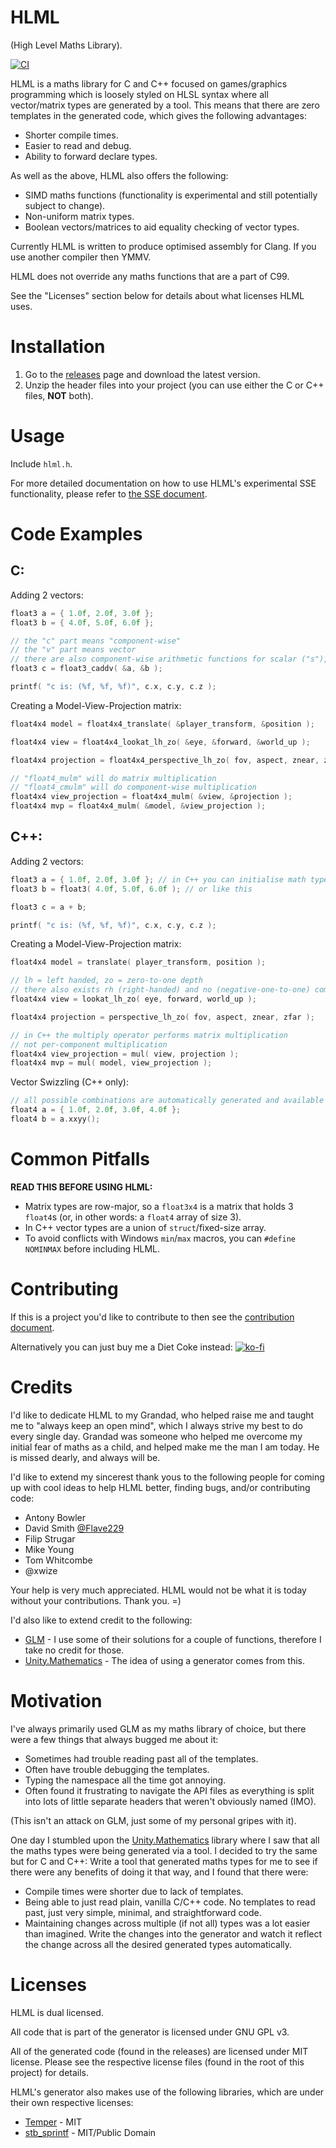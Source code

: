 # HLML

(High Level Maths Library).

[![CI](https://github.com/dangmoody/HLML/actions/workflows/main.yml/badge.svg)](https://github.com/dangmoody/HLML/actions/workflows/main.yml)

HLML is a maths library for C and C++ focused on games/graphics programming which is loosely styled on HLSL syntax where all vector/matrix types are generated by a tool.  This means that there are zero templates in the generated code, which gives the following advantages:

- Shorter compile times.
- Easier to read and debug.
- Ability to forward declare types.

As well as the above, HLML also offers the following:

- SIMD maths functions (functionality is experimental and still potentially subject to change).
- Non-uniform matrix types.
- Boolean vectors/matrices to aid equality checking of vector types.

Currently HLML is written to produce optimised assembly for Clang.  If you use another compiler then YMMV.

HLML does not override any maths functions that are a part of C99.

See the "Licenses" section below for details about what licenses HLML uses.


Installation
============

1. Go to the [releases](https://github.com/dangmoody/HLML/releases) page and download the latest version.
2. Unzip the header files into your project (you can use either the C or C++ files, **NOT** both).


Usage
=====
Include `hlml.h`.

For more detailed documentation on how to use HLML's experimental SSE functionality, please refer to [the SSE document](https://github.com/dangmoody/HLML/blob/master/doc/SSE.md).


Code Examples
=============

C:
----
Adding 2 vectors:
```C
float3 a = { 1.0f, 2.0f, 3.0f };
float3 b = { 4.0f, 5.0f, 6.0f };

// the "c" part means "component-wise"
// the "v" part means vector
// there are also component-wise arithmetic functions for scalar ("s"), and matrix ("m" - for matrix types only)
float3 c = float3_caddv( &a, &b );

printf( "c is: (%f, %f, %f)", c.x, c.y, c.z );
```

Creating a Model-View-Projection matrix:
```C
float4x4 model = float4x4_translate( &player_transform, &position );

float4x4 view = float4x4_lookat_lh_zo( &eye, &forward, &world_up );

float4x4 projection = float4x4_perspective_lh_zo( fov, aspect, znear, zfar );

// "float4_mulm" will do matrix multiplication
// "float4_cmulm" will do component-wise multiplication
float4x4 view_projection = float4x4_mulm( &view, &projection );
float4x4 mvp = float4x4_mulm( &model, &view_projection );
```

C++:
----
Adding 2 vectors:
```C
float3 a = { 1.0f, 2.0f, 3.0f }; // in C++ you can initialise math types like this
float3 b = float3( 4.0f, 5.0f, 6.0f ); // or like this

float3 c = a + b;

printf( "c is: (%f, %f, %f)", c.x, c.y, c.z );
```

Creating a Model-View-Projection matrix:
```C
float4x4 model = translate( player_transform, position );

// lh = left handed, zo = zero-to-one depth
// there also exists rh (right-handed) and no (negative-one-to-one) combinations
float4x4 view = lookat_lh_zo( eye, forward, world_up );

float4x4 projection = perspective_lh_zo( fov, aspect, znear, zfar );

// in C++ the multiply operator performs matrix multiplication
// not per-component multiplication
float4x4 view_projection = mul( view, projection );
float4x4 mvp = mul( model, view_projection );
```

Vector Swizzling (C++ only):
```C
// all possible combinations are automatically generated and available
float4 a = { 1.0f, 2.0f, 3.0f, 4.0f };
float4 b = a.xxyy();
```


Common Pitfalls
===============

**READ THIS BEFORE USING HLML:**

- Matrix types are row-major, so a `float3x4` is a matrix that holds 3 `float4`s (or, in other words: a `float4` array of size 3).
- In C++ vector types are a union of `struct`/fixed-size array.
- To avoid conflicts with Windows `min`/`max` macros, you can `#define NOMINMAX` before including HLML.


Contributing
============

If this is a project you'd like to contribute to then see the [contribution document](https://github.com/dangmoody/HLML/blob/master/doc/contribute.md).

Alternatively you can just buy me a Diet Coke instead:
[![ko-fi](https://ko-fi.com/img/githubbutton_sm.svg)](https://ko-fi.com/N4N8NROJX)


Credits
=======

I'd like to dedicate HLML to my Grandad, who helped raise me and taught me to "always keep an open mind", which I always strive my best to do every single day.  Grandad was someone who helped me overcome my initial fear of maths as a child, and helped make me the man I am today.  He is missed dearly, and always will be.

I'd like to extend my sincerest thank yous to the following people for coming up with cool ideas to help HLML better, finding bugs, and/or contributing code:

- Antony Bowler
- David Smith [@Flave229](https://github.com/Flave229)
- Filip Strugar
- Mike Young
- Tom Whitcombe
- @xwize

Your help is very much appreciated.  HLML would not be what it is today without your contributions.  Thank you.  =)

I'd also like to extend credit to the following:

- [GLM](https://github.com/g-truc/glm) - I use some of their solutions for a couple of functions, therefore I take no credit for those.
- [Unity.Mathematics](https://github.com/Unity-Technologies/Unity.Mathematics) - The idea of using a generator comes from this.


Motivation
==========

I've always primarily used GLM as my maths library of choice, but there were a few things that always bugged me about it:

- Sometimes had trouble reading past all of the templates.
- Often have trouble debugging the templates.
- Typing the namespace all the time got annoying.
- Often found it frustrating to navigate the API files as everything is split into lots of little separate headers that weren't obviously named (IMO).

(This isn't an attack on GLM, just some of my personal gripes with it).

One day I stumbled upon the [Unity.Mathematics](https://github.com/Unity-Technologies/Unity.Mathematics) library where I saw that all the maths types were being generated via a tool.  I decided to try the same but for C and C++: Write a tool that generated maths types for me to see if there were any benefits of doing it that way, and I found that there were:

- Compile times were shorter due to lack of templates.
- Being able to just read plain, vanilla C/C++ code.  No templates to read past, just very simple, minimal, and straightforward code.
- Maintaining changes across multiple (if not all) types was a lot easier than imagined.  Write the changes into the generator and watch it reflect the change across all the desired generated types automatically.


Licenses
========

HLML is dual licensed.

All code that is part of the generator is licensed under GNU GPL v3.

All of the generated code (found in the releases) are licensed under MIT license.  Please see the respective license files (found in the root of this project) for details.

HLML's generator also makes use of the following libraries, which are under their own respective licenses:

- [Temper](https://github.com/dangmoody/temper) - MIT
- [stb_sprintf](https://github.com/nothings/stb/blob/master/stb_sprintf.h) - MIT/Public Domain